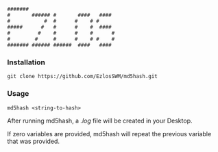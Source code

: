 ```
#######                             
#       ###### #       ####   ####  
#           #  #      #    # #      
#####      #   #      #    #  ####  
#         #    #      #    #      # 
#        #     #      #    # #    # 
####### ###### ######  ####   ####  
```
### Installation
```
git clone https://github.com/EzlosSWM/md5hash.git
```

### Usage
```
md5hash <string-to-hash>
```
After running md5hash, a *.log* file will be created in your Desktop.

If zero variables are provided, md5hash will repeat the previous variable that was provided. 